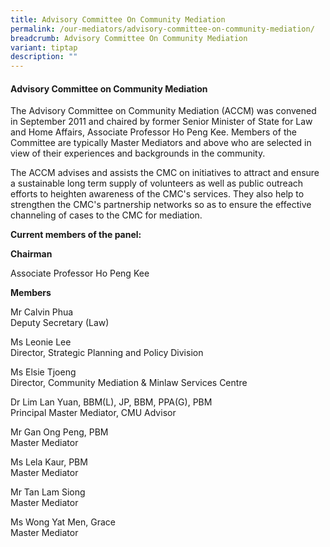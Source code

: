 ```yaml
---
title: Advisory Committee On Community Mediation
permalink: /our-mediators/advisory-committee-on-community-mediation/
breadcrumb: Advisory Committee On Community Mediation
variant: tiptap
description: ""
---
```

<h4>Advisory Committee on Community Mediation</h4>
<p></p>
<p>The Advisory Committee on Community Mediation (ACCM) was convened in September
2011 and chaired by former Senior Minister of State for Law and Home Affairs,
Associate Professor Ho Peng Kee. Members of the Committee are typically
Master Mediators and above who are selected in view of their experiences
and backgrounds in the community.</p>
<p>The ACCM advises and assists the CMC on initiatives to attract and ensure
a sustainable long term supply of volunteers as well as public outreach
efforts to heighten awareness of the CMC's services. They also help to
strengthen the CMC's partnership networks so as to ensure the effective
channeling of cases to the CMC for mediation.</p>
<p></p>
<p><strong>Current members of the panel:</strong>
</p>
<p><strong>Chairman</strong>
</p>
<p></p>
<p>Associate Professor Ho Peng Kee</p>
<p><strong>Members</strong>
</p>
<p></p>
<p>Mr Calvin Phua
<br>Deputy Secretary (Law)</p>
<p>Ms Leonie Lee
<br>Director, Strategic Planning and Policy Division</p>
<p>Ms Elsie Tjoeng
<br>Director, Community Mediation &amp; Minlaw Services Centre</p>
<p>Dr Lim Lan Yuan, BBM(L), JP, BBM, PPA(G), PBM
<br>Principal Master Mediator, CMU Advisor</p>
<p>Mr Gan Ong Peng, PBM
<br>Master Mediator</p>
<p>Ms Lela Kaur, PBM
<br>Master Mediator</p>
<p>Mr Tan Lam Siong
<br>Master Mediator</p>
<p>Ms Wong Yat Men, Grace
<br>Master Mediator</p>